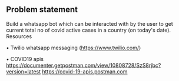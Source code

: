 Problem statement 
-----------------
Build a whatsapp bot which can be interacted with by the user to get current total no of covid active cases in a country (on today's date). 
Resources 

• Twilio whatsapp messaging (https://www.twilio.com/) 

• COVID19 apis https://documenter.getpostman.com/view/10808728/SzS8rjbc?version=latest https://covid-19-apis.postman.com 

